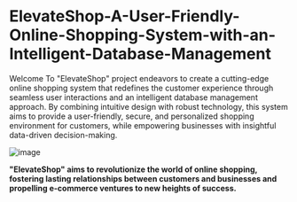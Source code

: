 # ElevateShop-A-User-Friendly-Online-Shopping-System-with-an-Intelligent-Database-Management

Welcome To "ElevateShop" project endeavors to create a cutting-edge online shopping system that redefines the customer experience through seamless user interactions and an intelligent database management approach. By combining intuitive design with robust technology, this system aims to provide a user-friendly, secure, and personalized shopping environment for customers, while empowering businesses with insightful data-driven decision-making.



![image](https://github.com/SHrouk-Hesh/ElevateShop-A-User-Friendly-Online-Shopping-System-with-an-Intelligent-Database-Management/assets/121517766/b8227ea9-1f95-4ede-b5aa-00c75266034b)



**"ElevateShop" aims to revolutionize the world of online shopping, fostering lasting relationships between customers and businesses and propelling e-commerce ventures to new heights of success.**
